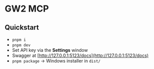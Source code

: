 # GW2 MCP

## Quickstart

- `pnpm i`
- `pnpm dev`
- Set API key via the **Settings** window
- Swagger at [http://127.0.0.1:5123/docs](http://127.0.0.1:5123/docs)
- `pnpm package` → Windows installer in `dist/`

